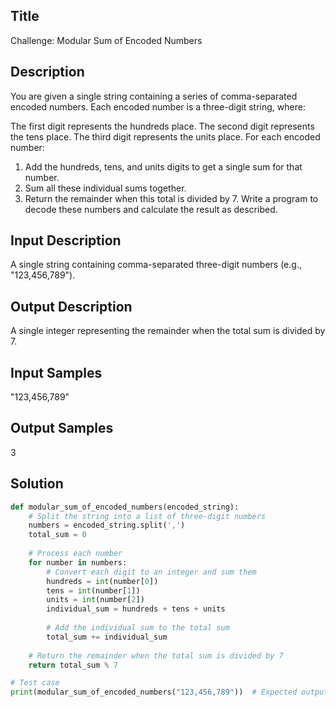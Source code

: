 ## Title
Challenge: Modular Sum of Encoded Numbers

## Description
You are given a single string containing a series of comma-separated encoded numbers. Each encoded number is a three-digit string, where:

The first digit represents the hundreds place.
The second digit represents the tens place.
The third digit represents the units place.
For each encoded number:

1. Add the hundreds, tens, and units digits to get a single sum for that number.
2. Sum all these individual sums together.
3. Return the remainder when this total is divided by 7.
Write a program to decode these numbers and calculate the result as described.

## Input Description
A single string containing comma-separated three-digit numbers (e.g., "123,456,789").

## Output Description
A single integer representing the remainder when the total sum is divided by 7.

## Input Samples
"123,456,789"


## Output Samples
3

## Solution

```python
def modular_sum_of_encoded_numbers(encoded_string):
    # Split the string into a list of three-digit numbers
    numbers = encoded_string.split(',')
    total_sum = 0
    
    # Process each number
    for number in numbers:
        # Convert each digit to an integer and sum them
        hundreds = int(number[0])
        tens = int(number[1])
        units = int(number[2])
        individual_sum = hundreds + tens + units
        
        # Add the individual sum to the total sum
        total_sum += individual_sum
    
    # Return the remainder when the total sum is divided by 7
    return total_sum % 7

# Test case
print(modular_sum_of_encoded_numbers("123,456,789"))  # Expected output: 6
```